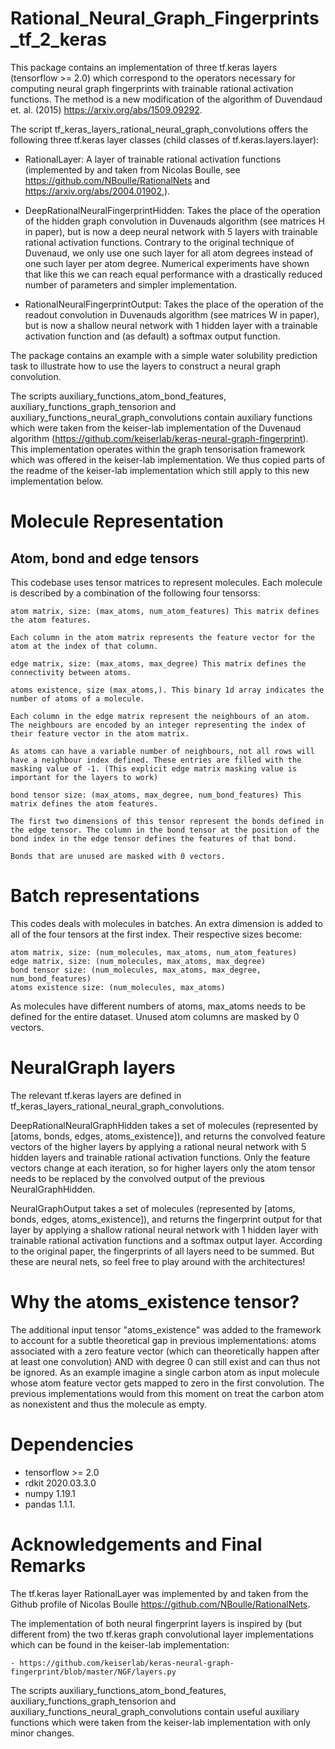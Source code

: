 # Rational_Neural_Graph_Fingerprints_tf_2_keras

This package contains an implementation of three tf.keras layers (tensorflow >= 2.0) which correspond to the operators necessary for computing neural graph fingerprints with trainable rational activation functions. The method is a new modification of the algorithm of Duvendaud et. al. (2015) https://arxiv.org/abs/1509.09292.

The script tf_keras_layers_rational_neural_graph_convolutions offers the following three tf.keras layer classes (child classes of tf.keras.layers.layer):

- RationalLayer: A layer of trainable rational activation functions (implemented by and taken from Nicolas Boulle, see https://github.com/NBoulle/RationalNets and https://arxiv.org/abs/2004.01902,).

- DeepRationalNeuralFingerprintHidden: Takes the place of the operation of the hidden graph convolution in Duvenauds algorithm (see matrices H in paper), but is now a deep neural network with 5 layers with trainable rational activation functions. Contrary to the original technique of Duvenaud, we only use one such layer for all atom degrees instead of one such layer per atom degree. Numerical experiments have shown that like this we can reach equal performance with a drastically reduced number of parameters and simpler implementation.

- RationalNeuralFingerprintOutput: Takes the place of the operation of the readout convolution in Duvenauds algorithm (see matrices W in paper), but is now a shallow neural network with 1 hidden layer with a trainable activation function and (as default) a softmax output function.

The package contains an example with a simple water solubility prediction task to illustrate how to use the layers to construct a neural graph convolution.

The scripts auxiliary_functions_atom_bond_features, auxiliary_functions_graph_tensorion and auxiliary_functions_neural_graph_convolutions contain auxiliary functions which were taken from the keiser-lab implementation of the Duvenaud algorithm (https://github.com/keiserlab/keras-neural-graph-fingerprint). This implementation operates within the graph tensorisation framework which was offered in the keiser-lab implementation. We thus copied parts of the readme of the keiser-lab implementation which still apply to this new implementation below.


# Molecule Representation

## Atom, bond and edge tensors

This codebase uses tensor matrices to represent molecules. Each molecule is described by a combination of the following four tensorss:

    atom matrix, size: (max_atoms, num_atom_features) This matrix defines the atom features.

    Each column in the atom matrix represents the feature vector for the atom at the index of that column.

    edge matrix, size: (max_atoms, max_degree) This matrix defines the connectivity between atoms.
    
    atoms existence, size (max_atoms,). This binary 1d array indicates the number of atoms of a molecule.

    Each column in the edge matrix represent the neighbours of an atom. The neighbours are encoded by an integer representing the index of their feature vector in the atom matrix.

    As atoms can have a variable number of neighbours, not all rows will have a neighbour index defined. These entries are filled with the masking value of -1. (This explicit edge matrix masking value is important for the layers to work)

    bond tensor size: (max_atoms, max_degree, num_bond_features) This matrix defines the atom features.

    The first two dimensions of this tensor represent the bonds defined in the edge tensor. The column in the bond tensor at the position of the bond index in the edge tensor defines the features of that bond.

    Bonds that are unused are masked with 0 vectors.

# Batch representations

This codes deals with molecules in batches. An extra dimension is added to all of the four tensors at the first index. Their respective sizes become:

    atom matrix, size: (num_molecules, max_atoms, num_atom_features)
    edge matrix, size: (num_molecules, max_atoms, max_degree)
    bond tensor size: (num_molecules, max_atoms, max_degree, num_bond_features)
    atoms existence size: (num_molecules, max_atoms)

As molecules have different numbers of atoms, max_atoms needs to be defined for the entire dataset. Unused atom columns are masked by 0 vectors.

# NeuralGraph layers

The relevant tf.keras layers are defined in tf_keras_layers_rational_neural_graph_convolutions.

DeepRationalNeuralGraphHidden takes a set of molecules (represented by [atoms, bonds, edges, atoms_existence]), and returns the convolved feature vectors of the higher layers by applying a rational neural network with 5 hidden layers and trainable rational activation functions. Only the feature vectors change at each iteration, so for higher layers only the atom tensor needs to be replaced by the convolved output of the previous NeuralGraphHidden.

NeuralGraphOutput takes a set of molecules (represented by [atoms, bonds, edges, atoms_existence]), and returns the fingerprint output for that layer by applying a shallow rational neural network with 1 hidden layer with trainable rational activation functions and a softmax output layer. According to the original paper, the fingerprints of all layers need to be summed. But these are neural nets, so feel free to play around with the architectures!

# Why the atoms_existence tensor?

The additional input tensor "atoms_existence" was added to the framework to account for a subtle theoretical gap in previous implementations: 
atoms associated with a zero feature vector (which can theoretically happen after at least one convolution) AND with degree 0 can still exist and can thus not be ignored. As an example imagine a single carbon atom as input molecule whose atom feature vector gets mapped to zero in the first convolution. The previous implementations would from this moment on treat the carbon atom as nonexistent and thus the molecule as empty.

# Dependencies

- tensorflow >= 2.0
- rdkit 2020.03.3.0 
- numpy 1.19.1 
- pandas 1.1.1.

# Acknowledgements and Final Remarks

The tf.keras layer RationalLayer was implemented by and taken from the Github profile of Nicolas Boulle https://github.com/NBoulle/RationalNets.

The implementation of both neural fingerprint layers is inspired by (but different from) the two tf.keras graph convolutional layer implementations which can be found in the keiser-lab implementation:

    - https://github.com/keiserlab/keras-neural-graph-fingerprint/blob/master/NGF/layers.py

The scripts auxiliary_functions_atom_bond_features, auxiliary_functions_graph_tensorion and auxiliary_functions_neural_graph_convolutions contain useful auxiliary functions which were taken from the keiser-lab implementation with only minor changes.
